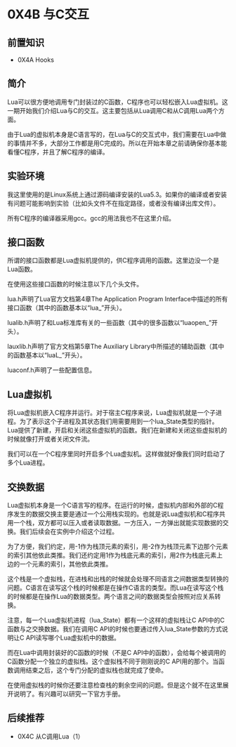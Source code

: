 # 0X4B 与C交互

## 前置知识

* 0X4A Hooks

## 简介

Lua可以很方便地调用专门封装过的C函数，C程序也可以轻松嵌入Lua虚拟机。这一期开始我们介绍Lua与C的交互。这主要包括从Lua调用C和从C调用Lua两个方面。

由于Lua的虚拟机本身是C语言写的，在Lua与C的交互式中，我们需要在Lua中做的事情并不多，大部分工作都是用C完成的。所以在开始本章之前请确保你基本能看懂C程序，并且了解C程序的编译。

## 实验环境

我这里使用的是Linux系统上通过源码编译安装的Lua5.3。如果你的编译或者安装有问题可能影响到实验（比如头文件不在指定路径，或者没有编译出库文件）。

所有C程序的编译器采用gcc。gcc的用法我也不在这里介绍。

## 接口函数

所谓的接口函数都是Lua虚拟机提供的，供C程序调用的函数。这里边没一个是Lua函数。

在使用这些接口函数的时候注意以下几个头文件。

lua.h声明了Lua官方文档第4章The Application Program Interface中描述的所有接口函数（其中的函数基本以“lua_”开头）。

lualib.h声明了和Lua标准库有关的一些函数（其中的很多函数以“luaopen_”开头）。

lauxlib.h声明了官方文档第5章The Auxiliary Library中所描述的辅助函数（其中的函数基本以“luaL_”开头）。

luaconf.h声明了一些配置信息。

## Lua虚拟机

将Lua虚拟机嵌入C程序并运行。对于宿主C程序来说，Lua虚拟机就是一个子进程。为了表示这个子进程及其状态我们用需要用到一个lua_State类型的指针。Lua提供了新建，开启和关闭这些虚拟机的函数。我们在新建和关闭这些虚拟机的时候就像打开或者关闭文件流。

我们可以在一个C程序里同时开启多个Lua虚拟机。这样做就好像我们同时启动了多个Lua进程。

## 交换数据

Lua虚拟机本身是一个C语言写的程序。在运行的时候，虚拟机内部和外部的C程序发生的数据交换主要是通过一个公用栈实现的。也就是说Lua虚拟机和C程序共用一个栈，双方都可以压入或者读取数据。一方压入，一方弹出就能实现数据的交换。我们后续会在实例中介绍这个过程。

为了方便，我们约定，用-1作为栈顶元素的索引，用-2作为栈顶元素下边那个元素的索引其他依此类推。我们还约定用1作为栈底元素的索引，用2作为栈底元素上边的一个元素的索引，其他依此类推。

这个栈是一个虚拟栈，在进栈和出栈的时候就会处理不同语言之间数据类型转换的问题。C语言在读写这个栈的时候都是在操作C语言的类型。而Lua在读写这个栈的时候都是在操作Lua的数据类型。两个语言之间的数据类型会按照对应关系转换。

注意，每一个Lua虚拟机进程（lua_State）都有一个这样的虚拟栈让C API中的C函数与之交换数据。我们在调用C API的时候也要通过传入lua_State参数的方式说明让C API读写哪个Lua虚拟机中的数据。

而在Lua中调用封装好的C函数的时候（不是C API中的函数），会给每个被调用的C函数分配一个独立的虚拟栈。这个虚拟栈不同于刚刚说的C API用的那个。当函数调用结束之后，这个专门分配的虚拟栈也就完成了使命。

在使用虚拟栈的时候你还要注意检查栈的剩余空间的问题。但是这个就不在这里展开说明了。有兴趣可以研究一下官方手册。

## 后续推荐

* 0X4C 从C调用Lua（1）
